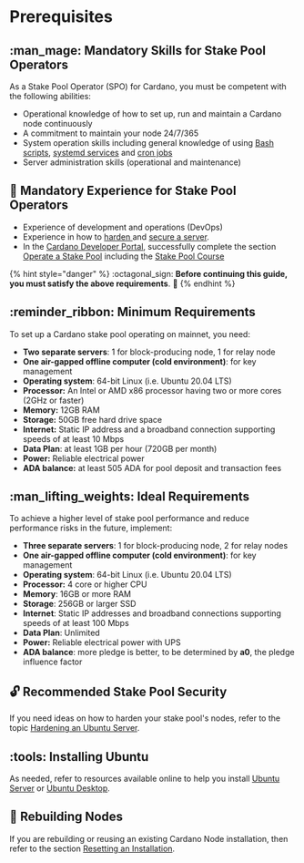# Prerequisites

## :man\_mage: Mandatory Skills for Stake Pool Operators

As a Stake Pool Operator (SPO) for Cardano, you must be competent with the following abilities:

* Operational knowledge of how to set up, run and maintain a Cardano node continuously
* A commitment to maintain your node 24/7/365
* System operation skills including general knowledge of using [Bash scripts](https://linuxconfig.org/bash-scripting-tutorial-for-beginners), [systemd services](https://linuxconfig.org/how-to-create-systemd-service-unit-in-linux) and [cron jobs](https://itsfoss.com/cron-job/)
* Server administration skills (operational and maintenance)

## :mage: Mandatory Experience for Stake Pool Operators

* Experience of development and operations (DevOps)
* Experience in how to [harden ](https://www.lifewire.com/harden-ubuntu-server-security-4178243)and [secure a server](https://gist.github.com/lokhman/cc716d2e2d373dd696b2d9264c0287a3).
* In the [Cardano Developer Portal](https://developers.cardano.org/docs/get-started/), successfully complete the section [Operate a Stake Pool](https://developers.cardano.org/docs/operate-a-stake-pool/) including the [Stake Pool Course](https://developers.cardano.org/docs/stake-pool-course/) 

{% hint style="danger" %}
:octagonal\_sign: **Before continuing this guide, you must satisfy the above requirements**. :construction:
{% endhint %}

## :reminder\_ribbon: Minimum Requirements

To set up a Cardano stake pool operating on mainnet, you need:

* **Two separate servers**: 1 for block-producing node, 1 for relay node
* **One air-gapped offline computer (cold environment)**: for key management
* **Operating system**: 64-bit Linux (i.e. Ubuntu 20.04 LTS)
* **Processor:** An Intel or AMD x86 processor having two or more cores (2GHz or faster)
* **Memory:** 12GB RAM
* **Storage:** 50GB free hard drive space
* **Internet:** Static IP address and a broadband connection supporting speeds of at least 10 Mbps
* **Data Plan**: at least 1GB per hour (720GB per month)
* **Power:** Reliable electrical power
* **ADA balance:** at least 505 ADA for pool deposit and transaction fees

<!-- Reference:
https://iohk.zendesk.com/hc/en-us/articles/900001208966-Stake-Pool-Minimum-System-Requirements -->

## :man\_lifting\_weights: Ideal Requirements

To achieve a higher level of stake pool performance and reduce performance risks in the future, implement:

* **Three separate servers**: 1 for block-producing node, 2 for relay nodes
* **One air-gapped offline computer (cold environment)**: for key management
* **Operating system**: 64-bit Linux (i.e. Ubuntu 20.04 LTS)
* **Processor:** 4 core or higher CPU
* **Memory**: 16GB or more RAM
* **Storage**: 256GB or larger SSD
* **Internet**: Static IP addresses and broadband connections supporting speeds of at least 100 Mbps
* **Data Plan**: Unlimited
* **Power:** Reliable electrical power with UPS
* **ADA balance**: more pledge is better, to be determined by **a0**, the pledge influence factor

## :unlock: Recommended Stake Pool Security

If you need ideas on how to harden your stake pool's nodes, refer to the topic [Hardening an Ubuntu Server](hardening-an-ubuntu-server.md).

## :tools: Installing Ubuntu

As needed, refer to resources available online to help you install [Ubuntu Server](https://ubuntu.com/tutorials/install-ubuntu-server#1-overview) or [Ubuntu Desktop](https://www.coincashew.com/coins/overview-xtz/guide-how-to-setup-a-baker/install-ubuntu).

## :bricks: Rebuilding Nodes

If you are rebuilding or reusing an existing Cardano Node installation, then refer to the section [Resetting an Installation](../part-v-tips/resetting-an-installation.md).
